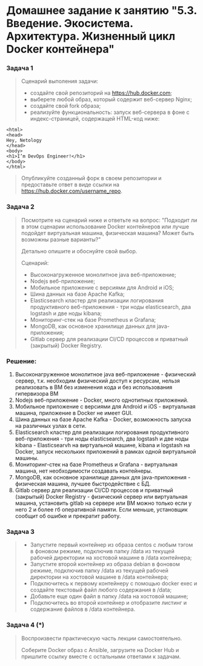 # Домашнее задание к занятию "5.3. Введение. Экосистема. Архитектура. Жизненный цикл Docker контейнера"
### Задача 1
> Сценарий выполения задачи:
> * создайте свой репозиторий на https://hub.docker.com;
> * выберете любой образ, который содержит веб-сервер Nginx;
> * создайте свой fork образа;
> * реализуйте функциональность: запуск веб-сервера в фоне с индекс-страницей, содержащей HTML-код ниже:
```
<html>
<head>
Hey, Netology
</head>
<body>
<h1>I’m DevOps Engineer!</h1>
</body>
</html>
```
> Опубликуйте созданный форк в своем репозитории и предоставьте ответ в виде ссылки на https://hub.docker.com/username_repo.

### Задача 2
> Посмотрите на сценарий ниже и ответьте на вопрос: "Подходит ли в этом сценарии использование Docker контейнеров или лучше подойдет виртуальная машина, физическая машина? Может быть возможны разные варианты?"
> 
> Детально опишите и обоснуйте свой выбор.
>
>  Сценарий:
> * Высоконагруженное монолитное java веб-приложение;
> * Nodejs веб-приложение;
> * Мобильное приложение c версиями для Android и iOS;
> * Шина данных на базе Apache Kafka;
> * Elasticsearch кластер для реализации логирования продуктивного веб-приложения - три ноды elasticsearch, два logstash и две ноды kibana;
> * Мониторинг-стек на базе Prometheus и Grafana;
> * MongoDB, как основное хранилище данных для java-приложения;
> * Gitlab сервер для реализации CI/CD процессов и приватный (закрытый) Docker Registry.

### Решение:
1. Высоконагруженное монолитное java веб-приложение - физический сервер, т.к. необходим физический доступ к ресурсам, нельзя реализовать в ВМ без изменения кода и без использования гипервизора ВМ
2. Nodejs веб-приложение - Docker, много однотипных приложений.
3. Мобильное приложение c версиями для Android и iOS - виртуальная машина, приложение в Docker не имеет GUI.
4. Шина данных на базе Apache Kafka - Docker, возможность запуска на различных узлах в сети.
5. Elasticsearch кластер для реализации логирования продуктивного веб-приложения - три ноды elasticsearch, два logstash и две ноды kibana - Elasticsearvh на виртуальной машине, kibana и logstash на Docker, запуск нескольких приложений в рамках одной виртуальной машины.
6. Мониторинг-стек на базе Prometheus и Grafana - виртуальная машина, нет необходимости создавать контейнеры.
7. MongoDB, как основное хранилище данных для java-приложения - физическая машина, лучшее быстродействие с БД.
8. Gitlab сервер для реализации CI/CD процессов и приватный (закрытый) Docker Registry - физический сервер или виртуальная машина, установить gitlab на сервере или ВМ можно только если у него 2 и более гб оперативной памяти. Если меньше, установщик сообщит об ошибке и прекратит работу.

### Задача 3
> * Запустите первый контейнер из образа centos c любым тэгом в фоновом режиме, подключив папку /data из текущей рабочей директории на хостовой машине в /data контейнера;
> * Запустите второй контейнер из образа debian в фоновом режиме, подключив папку /data из текущей рабочей директории на хостовой машине в /data контейнера;
> * Подключитесь к первому контейнеру с помощью docker exec и создайте текстовый файл любого содержания в /data;
> * Добавьте еще один файл в папку /data на хостовой машине;
> * Подключитесь во второй контейнер и отобразите листинг и содержание файлов в /data контейнера.

### Задача 4 (*)
> Воспроизвести практическую часть лекции самостоятельно.
> 
> Соберите Docker образ с Ansible, загрузите на Docker Hub и пришлите ссылку вместе с остальными ответами к задачам.

